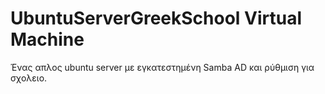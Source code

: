 # UbuntuServerGreekSchool Virtual Machine
Ένας απλος ubuntu server με εγκατεστημένη Samba AD και ρύθμιση για σχολειο. 

